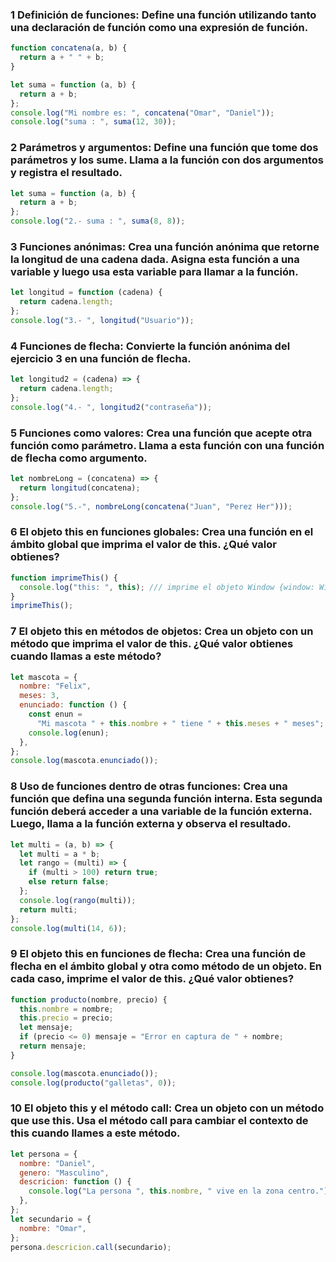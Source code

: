 ### 1 Definición de funciones: Define una función utilizando tanto una declaración de función como una expresión de función.

```js
function concatena(a, b) {
  return a + " " + b;
}

let suma = function (a, b) {
  return a + b;
};
console.log("Mi nombre es: ", concatena("Omar", "Daniel"));
console.log("suma : ", suma(12, 30));
```

### 2 Parámetros y argumentos: Define una función que tome dos parámetros y los sume. Llama a la función con dos argumentos y registra el resultado.

```js
let suma = function (a, b) {
  return a + b;
};
console.log("2.- suma : ", suma(8, 8));
```

### 3 Funciones anónimas: Crea una función anónima que retorne la longitud de una cadena dada. Asigna esta función a una variable y luego usa esta variable para llamar a la función.

```js
let longitud = function (cadena) {
  return cadena.length;
};
console.log("3.- ", longitud("Usuario"));
```

### 4 Funciones de flecha: Convierte la función anónima del ejercicio 3 en una función de flecha.

```js
let longitud2 = (cadena) => {
  return cadena.length;
};
console.log("4.- ", longitud2("contraseña"));
```

### 5 Funciones como valores: Crea una función que acepte otra función como parámetro. Llama a esta función con una función de flecha como argumento.

```js
let nombreLong = (concatena) => {
  return longitud(concatena);
};
console.log("5.-", nombreLong(concatena("Juan", "Perez Her")));
```

### 6 El objeto this en funciones globales: Crea una función en el ámbito global que imprima el valor de this. ¿Qué valor obtienes?

```js
function imprimeThis() {
  console.log("this: ", this); /// imprime el objeto Window {window: Window, self: Window, document: document, name: '', location: Location, …}
}
imprimeThis();
```

### 7 El objeto this en métodos de objetos: Crea un objeto con un método que imprima el valor de this. ¿Qué valor obtienes cuando llamas a este método?

```js
let mascota = {
  nombre: "Felix",
  meses: 3,
  enunciado: function () {
    const enun =
      "Mi mascota " + this.nombre + " tiene " + this.meses + " meses";
    console.log(enun);
  },
};
console.log(mascota.enunciado());
```

### 8 Uso de funciones dentro de otras funciones: Crea una función que defina una segunda función interna. Esta segunda función deberá acceder a una variable de la función externa. Luego, llama a la función externa y observa el resultado.

```js
let multi = (a, b) => {
  let multi = a * b;
  let rango = (multi) => {
    if (multi > 100) return true;
    else return false;
  };
  console.log(rango(multi));
  return multi;
};
console.log(multi(14, 6));
```

### 9 El objeto this en funciones de flecha: Crea una función de flecha en el ámbito global y otra como método de un objeto. En cada caso, imprime el valor de this. ¿Qué valor obtienes?

```js
function producto(nombre, precio) {
  this.nombre = nombre;
  this.precio = precio;
  let mensaje;
  if (precio <= 0) mensaje = "Error en captura de " + nombre;
  return mensaje;
}

console.log(mascota.enunciado());
console.log(producto("galletas", 0));
```

### 10 El objeto this y el método call: Crea un objeto con un método que use this. Usa el método call para cambiar el contexto de this cuando llames a este método.

```js
let persona = {
  nombre: "Daniel",
  genero: "Masculino",
  descricion: function () {
    console.log("La persona ", this.nombre, " vive en la zona centro.");
  },
};
let secundario = {
  nombre: "Omar",
};
persona.descricion.call(secundario);
```

